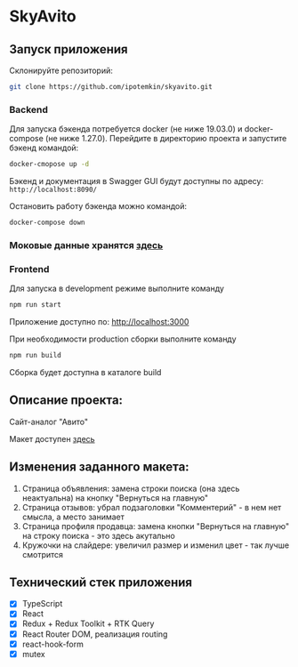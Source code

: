 # SkyAvito

## Запуск приложения

Склонируйте репозиторий:

```sh
git clone https://github.com/ipotemkin/skyavito.git
```

### Backend

Для запуска бэкенда потребуется docker (не ниже 19.03.0) и docker-compose (не ниже 1.27.0).
Перейдите в директорию проекта и запустите бэкенд командой:

```sh
docker-cmopose up -d
```

Бэкенд и документация в Swagger GUI будут доступны по адресу: `http://localhost:8090/`

Остановить работу бэкенда можно командой:

```sh
docker-compose down
```

### Моковые данные хранятся [здесь](/data)

### Frontend

Для запуска в development режиме выполните команду

```sh
npm run start
```

Приложение доступно по: [http://localhost:3000](http://localhost:3000)

При необходимости production сборки выполните команду

```sh
npm run build
```

Сборка будет доступна в каталоге build


## Описание проекта:

Сайт-аналог "Авито"

Макет доступен [здесь](https://www.figma.com/file/ISqzPS7Sym7V004jFo5buE/%D0%A1%D0%B0%D0%B9%D1%82-%D0%B0%D0%BD%D0%B0%D0%BB%D0%BE%D0%B3-%D0%90%D0%B2%D0%B8%D1%82%D0%BE?node-id=0%3A1&t=TkHwMTtpkVn5B1xD-0)

## Изменения заданного макета:

1. Страница объявления: замена строки поиска (она здесь неактуальна) на кнопку "Вернуться на главную"
2. Страница отзывов: убрал подзаголовки "Комментерий" - в нем нет смысла, а место занимает
3. Страница профиля продавца: замена кнопки "Вернуться на главную" на строку поиска - это здесь акутально
4. Кружочки на слайдере: увеличил размер и изменил цвет - так лучше смотрится

## Технический стек приложения

- [x] TypeScript
- [x] React
- [x] Redux + Redux Toolkit + RTK Query
- [x] React Router DOM, реализация routing
- [x] react-hook-form
- [x] mutex
